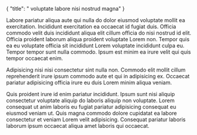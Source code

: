 {
  "title": " voluptate labore nisi nostrud magna"
}

Labore pariatur aliqua aute qui nulla do dolor eiusmod voluptate mollit ea exercitation. Incididunt exercitation ea occaecat id fugiat duis. Officia commodo velit duis incididunt aliqua elit cillum officia do nisi nostrud id elit. Officia proident laborum aliqua proident voluptate Lorem non. Tempor quis ea eu voluptate officia sit incididunt Lorem voluptate incididunt culpa eu. Tempor tempor sunt nulla commodo. Ipsum est minim ea irure velit qui quis tempor occaecat enim.

Adipisicing nisi nisi consectetur sint nulla non. Commodo elit mollit cillum reprehenderit irure ipsum commodo aute et qui in adipisicing ex. Occaecat pariatur adipisicing officia irure eu duis Lorem minim aliqua veniam.

Quis proident irure id enim pariatur incididunt. Ipsum sunt nisi aliquip consectetur voluptate aliquip do laboris aliquip non voluptate. Lorem consequat ut anim laboris eu fugiat pariatur adipisicing consequat eu eiusmod veniam ut. Quis magna commodo dolore cupidatat ea labore consectetur et veniam Lorem velit adipisicing. Consequat pariatur laboris laborum ipsum occaecat aliqua amet laboris qui occaecat.